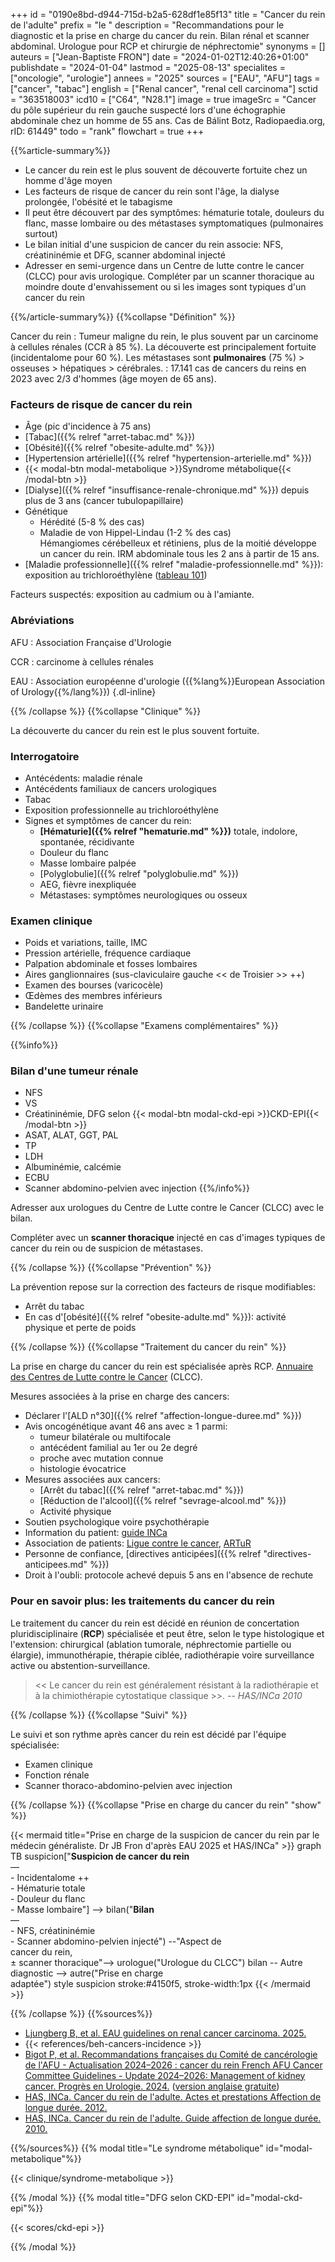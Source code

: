 +++
id = "0190e8bd-d944-715d-b2a5-628df1e85f13"
title = "Cancer du rein de l'adulte"
prefix = "le "
description = "Recommandations pour le diagnostic et la prise en charge du cancer du rein. Bilan rénal et scanner abdominal. Urologue pour RCP et chirurgie de néphrectomie"
synonyms = []
auteurs = ["Jean-Baptiste FRON"]
date = "2024-01-02T12:40:26+01:00"
publishdate = "2024-01-04"
lastmod = "2025-08-13"
specialites = ["oncologie", "urologie"]
annees = "2025"
sources = ["EAU", "AFU"]
tags = ["cancer", "tabac"]
english = ["Renal cancer", "renal cell carcinoma"]
sctid = "363518003"
icd10 = ["C64", "N28.1"]
image = true
imageSrc = "Cancer du pôle supérieur du rein gauche suspecté lors d'une échographie abdominale chez un homme de 55 ans. Cas de Bálint Botz, Radiopaedia.org, rID: 61449"
todo = "rank"
flowchart = true
+++

{{%article-summary%}}

- Le cancer du rein est le plus souvent de découverte fortuite chez un homme d'âge moyen
- Les facteurs de risque de cancer du rein sont l'âge, la dialyse prolongée, l'obésité et le tabagisme
- Il peut être découvert par des symptômes: hématurie totale, douleurs du flanc, masse lombaire ou des métastases symptomatiques (pulmonaires surtout)
- Le bilan initial d'une suspicion de cancer du rein associe: NFS, créatininémie et DFG, scanner abdominal injecté
- Adresser en semi-urgence dans un Centre de lutte contre le cancer (CLCC) pour avis urologique. Compléter par un scanner thoracique au moindre doute d'envahissement ou si les images sont typiques d'un cancer du rein

{{%/article-summary%}}
{{%collapse "Définition" %}}

Cancer du rein
: Tumeur maligne du rein, le plus souvent par un carcinome à cellules rénales (CCR à 85 %). La découverte est principalement fortuite (incidentalome pour 60 %). Les métastases sont **pulmonaires** (75 %) > osseuses > hépatiques > cérébrales.
: 17.141 cas de cancers du reins en 2023 avec 2/3 d'hommes (âge moyen de 65 ans).

### Facteurs de risque de cancer du rein

- Âge (pic d'incidence à 75 ans)
- [Tabac]({{% relref "arret-tabac.md" %}})
- [Obésité]({{% relref "obesite-adulte.md" %}})
- [Hypertension artérielle]({{% relref "hypertension-arterielle.md" %}})
- {{< modal-btn modal-metabolique >}}Syndrome métabolique{{< /modal-btn >}}
- [Dialyse]({{% relref "insuffisance-renale-chronique.md" %}}) depuis plus de 3 ans (cancer tubulopapillaire)
- Génétique
  - Hérédité (5-8 % des cas)
  - Maladie de von Hippel-Lindau (1-2 % des cas)  
    Hémangiomes cérébelleux et rétiniens, plus de la moitié développe un cancer du rein. IRM abdominale tous les 2 ans à partir de 15 ans.
- [Maladie professionnelle]({{% relref "maladie-professionnelle.md" %}}): exposition au trichloroéthylène ([tableau 101](https://www.inrs.fr/publications/bdd/mp/tableau.html?refINRS=RG%20101))

Facteurs suspectés: exposition au cadmium ou à l'amiante.

### Abréviations

AFU
: Association Française d'Urologie

CCR
: carcinome à cellules rénales

EAU
: Association européenne d'urologie ({{%lang%}}European Association of Urology{{%/lang%}})
{.dl-inline}

{{% /collapse %}}
{{%collapse "Clinique" %}}

La découverte du cancer du rein est le plus souvent fortuite.

### Interrogatoire

- Antécédents: maladie rénale
- Antécédents familiaux de cancers urologiques
- Tabac
- Exposition professionnelle au trichloroéthylène
- Signes et symptômes de cancer du rein:
  - **[Hématurie]({{% relref "hematurie.md" %}})** totale, indolore, spontanée, récidivante
  - Douleur du flanc
  - Masse lombaire palpée
  - [Polyglobulie]({{% relref "polyglobulie.md" %}})
  - AEG, fièvre inexpliquée
  - Métastases: symptômes neurologiques ou osseux

### Examen clinique

- Poids et variations, taille, IMC
- Pression artérielle, fréquence cardiaque
- Palpation abdominale et fosses lombaires
- Aires ganglionnaires (sus-claviculaire gauche << de Troisier >> ++)
- Examen des bourses (varicocèle)
- Œdèmes des membres inférieurs
- Bandelette urinaire

{{% /collapse %}}
{{%collapse "Examens complémentaires" %}}

{{%info%}}

### Bilan d'une tumeur rénale

- NFS
- VS
- Créatininémie, DFG selon {{< modal-btn modal-ckd-epi >}}CKD-EPI{{< /modal-btn >}}
- ASAT, ALAT, GGT, PAL
- TP
- LDH
- Albuminémie, calcémie
- ECBU
- Scanner abdomino-pelvien avec injection
{{%/info%}}

Adresser aux urologues du Centre de Lutte contre le Cancer (CLCC) avec le bilan.

Compléter avec un **scanner thoracique** injecté en cas d'images typiques de cancer du rein ou de suspicion de métastases.

{{% /collapse %}}
{{%collapse "Prévention" %}}

La prévention repose sur la correction des facteurs de risque modifiables:

- Arrêt du tabac
- En cas d'[obésité]({{% relref "obesite-adulte.md" %}}): activité physique et perte de poids

{{% /collapse %}}
{{%collapse "Traitement du cancer du rein" %}}

La prise en charge du cancer du rein est spécialisée après RCP. [Annuaire des Centres de Lutte contre le Cancer](https://www.cancer.fr/personnes-malades/carte-des-etablissements-de-soins-en-cancerologie) (CLCC).

Mesures associées à la prise en charge des cancers:

- Déclarer l'[ALD n°30]({{% relref "affection-longue-duree.md" %}})
- Avis oncogénétique avant 46 ans avec ≥ 1 parmi:
  - tumeur bilatérale ou multifocale
  - antécédent familial au 1er ou 2e degré
  - proche avec mutation connue
  - histologie évocatrice
- Mesures associées aux cancers:
  - [Arrêt du tabac]({{% relref "arret-tabac.md" %}})
  - [Réduction de l'alcool]({{% relref "sevrage-alcool.md" %}})
  - Activité physique
- Soutien psychologique voire psychothérapie
- Information du patient: [guide INCa](https://www.cancer.fr/personnes-malades/les-cancers/rein)
- Association de patients: [Ligue contre le cancer](https://www.ligue-cancer.net), [ARTuR](https://artur-rein.org)
- Personne de confiance, [directives anticipées]({{% relref "directives-anticipees.md" %}})
- Droit à l'oubli: protocole achevé depuis 5 ans en l'absence de rechute

### Pour en savoir plus: les traitements du cancer du rein

Le traitement du cancer du rein est décidé en réunion de concertation pluridisciplinaire (**RCP**) spécialisée et peut être, selon le type histologique et l'extension: chirurgical (ablation tumorale, néphrectomie partielle ou élargie), immunothérapie, thérapie ciblée, radiothérapie voire surveillance active ou abstention-surveillance.

> << Le cancer du rein est généralement résistant à la radiothérapie et à la chimiothérapie cytostatique classique >>. -- *HAS/INCa 2010*

{{% /collapse %}}
{{%collapse "Suivi" %}}

Le suivi et son rythme après cancer du rein est décidé par l'équipe spécialisée:

- Examen clinique
- Fonction rénale
- Scanner thoraco-abdomino-pelvien avec injection

{{% /collapse %}}
{{%collapse "Prise en charge du cancer du rein" "show" %}}

{{< mermaid title="Prise en charge de la suspicion de cancer du rein par le médecin généraliste. Dr JB Fron d'après EAU 2025 et HAS/INCa" >}}
graph TB
  suspicion["<b>Suspicion de cancer du rein</b><br>—<br>- Incidentalome ++<br>- Hématurie totale<br>- Douleur du flanc<br>- Masse lombaire"] --> bilan("<b>Bilan</b><br>—<br>- NFS, créatininémie<br>- Scanner abdomino-pelvien injecté") --"Aspect de<br>cancer du rein,<br>± scanner thoracique"--> urologue("Urologue du CLCC")
    bilan -- Autre diagnostic --> autre("Prise en charge<br>adaptée")
  style suspicion stroke:#4150f5, stroke-width:1px
{{< /mermaid >}}

{{% /collapse %}}
{{%sources%}}

- [Ljungberg B, et al. EAU guidelines on renal cancer carcinoma. 2025.](https://uroweb.org/guidelines/renal-cell-carcinoma)
- {{< references/beh-cancers-incidence >}}
- [Bigot P, et al. Recommandations françaises du Comité de cancérologie de l'AFU - Actualisation 2024–2026 : cancer du rein French AFU Cancer Committee Guidelines - Update 2024–2026: Management of kidney cancer. Progrès en Urologie. 2024.](https://www.sciencedirect.com/science/article/pii/S295039302400192X) ([version anglaise gratuite](https://www.sciencedirect.com/science/article/pii/S295039302400192X))
- [HAS, INCa. Cancer du rein de l'adulte. Actes et prestations Affection de longue durée. 2012.](https://www.has-sante.fr/jcms/c_985455/fr/ald-n-30-cancer-du-rein-de-l-adulte)
- [HAS, INCa. Cancer du rein de l'adulte. Guide affection de longue durée. 2010.](https://www.cancer.fr/catalogue-des-publications/guide-ald-cancer-du-rein-de-l-adulte)

{{%/sources%}}
{{% modal title="Le syndrome métabolique" id="modal-metabolique"%}}

{{< clinique/syndrome-metabolique >}}

{{% /modal %}}
{{% modal title="DFG selon CKD-EPI" id="modal-ckd-epi"%}}

{{< scores/ckd-epi >}}

{{% /modal %}}
